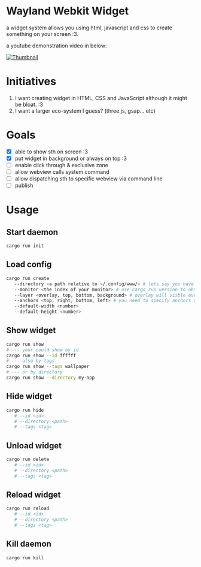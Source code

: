 # Wayland Webkit Widget

a widget system allows you using html, javascript and css to create something on your screen :3.

a youtube demonstration video in below:

[![Thumbnail](http://i3.ytimg.com/vi/TyJTUVT9ZWs/maxresdefault.jpg)](https://www.youtube.com/watch?v=TyJTUVT9ZWs)

# Initiatives

1. I want creating widget in HTML, CSS and JavaScript although it might be bloat. :3
2. I want a larger eco-system I guess? (three.js, gsap... etc)

# Goals

- [x] able to show sth on screen :3
- [x] put widget in background or always on top :3
- [ ] enable click through & exclusive zone
- [ ] allow webview calls system command
- [ ] allow dispatching sth to specific webview via command line
- [ ] publish

# Usage

## Start daemon

```sh
cargo run init
```

## Load config

```sh
cargo run create
   --directory <a path relative to ~/.config/www/> # lets say you have a index.html located at ~/.config/www/my-app/index.html, the path would be my-app
   --monitor <the index of your monitor> # use cargo run version to obtain the information of the indices
   --layer <overlay, top, bottom, background> # overlay will visble even when fullscreen
   --anchors <top, right, bottom, left> # you need to specify anchors to show the application
   --default-width <number>
   --default-height <number>
```

## Show widget

```sh
cargo run show
# --- your could show by id
cargo run show --id ffffff
# --- also by tags
cargo run show --tags wallpaper
# --- or by directory
cargo run show --directory my-app
```

## Hide widget

```sh
cargo run hide
   # --id <id>
   # --directory <path>
   # --tags <tag>
```

## Unload widget

```sh
cargo run delete
   # --id <id>
   # --directory <path>
   # --tags <tag>
```

## Reload widget

```sh
cargo run reload
   # --id <id>
   # --directory <path>
   # --tags <tag>
```

## Kill daemon

```sh
cargo run kill
```
